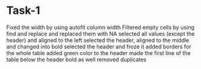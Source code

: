 # Task-1
Fixed the width by using autofit column width
Filtered empty cells by using find and replace and replaced them with NA
selected all values (except the header) and aligned to the left
selected the header, aligned to the middle and changed into bold
selected the header and froze it
added borders for the whole table
added green color to the header
made the first line of the table below the header bold as well
removed duplicates
